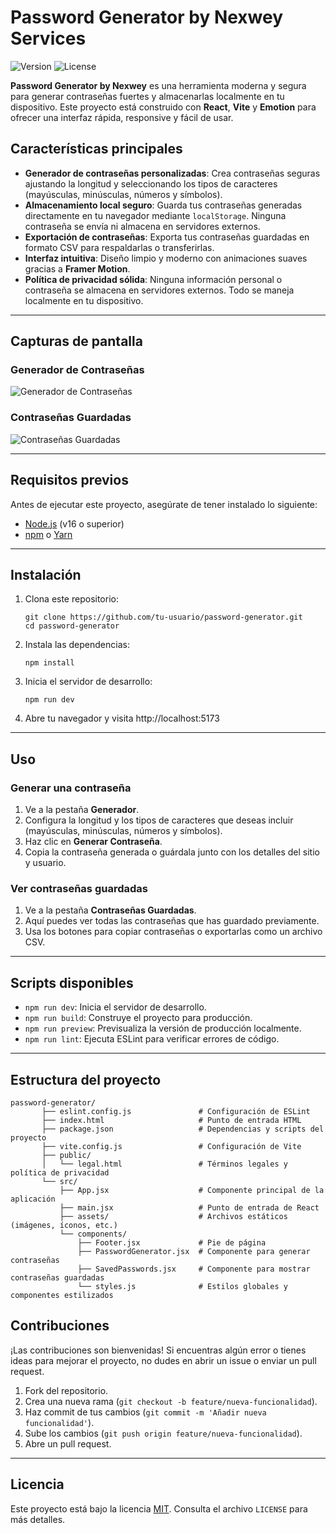 # Password Generator by Nexwey Services

![Version](https://img.shields.io/badge/version-1.0.0-blue) ![License](https://img.shields.io/badge/license-MIT-green)

**Password Generator by Nexwey** es una herramienta moderna y segura para generar contraseñas fuertes y almacenarlas localmente en tu dispositivo. Este proyecto está construido con **React**, **Vite** y **Emotion** para ofrecer una interfaz rápida, responsive y fácil de usar.

## Características principales

- **Generador de contraseñas personalizadas**: Crea contraseñas seguras ajustando la longitud y seleccionando los tipos de caracteres (mayúsculas, minúsculas, números y símbolos).
- **Almacenamiento local seguro**: Guarda tus contraseñas generadas directamente en tu navegador mediante `localStorage`. Ninguna contraseña se envía ni almacena en servidores externos.
- **Exportación de contraseñas**: Exporta tus contraseñas guardadas en formato CSV para respaldarlas o transferirlas.
- **Interfaz intuitiva**: Diseño limpio y moderno con animaciones suaves gracias a **Framer Motion**.
- **Política de privacidad sólida**: Ninguna información personal o contraseña se almacena en servidores externos. Todo se maneja localmente en tu dispositivo.

---

## Capturas de pantalla

### Generador de Contraseñas
![Generador de Contraseñas](https://via.placeholder.com/800x400?text=Password+Generator+Screenshot)

### Contraseñas Guardadas
![Contraseñas Guardadas](https://via.placeholder.com/800x400?text=Saved+Passwords+Screenshot)

---

## Requisitos previos

Antes de ejecutar este proyecto, asegúrate de tener instalado lo siguiente:

- [Node.js](https://nodejs.org/) (v16 o superior)
- [npm](https://www.npmjs.com/) o [Yarn](https://yarnpkg.com/)

---

## Instalación

1. Clona este repositorio:
   ```
   git clone https://github.com/tu-usuario/password-generator.git
   cd password-generator
   ```
2. Instala las dependencias:
   ```
   npm install
   ```
3. Inicia el servidor de desarrollo:
   ```
   npm run dev
   ```
4. Abre tu navegador y visita http://localhost:5173
---
## Uso

### Generar una contraseña
1. Ve a la pestaña **Generador**.
2. Configura la longitud y los tipos de caracteres que deseas incluir (mayúsculas, minúsculas, números y símbolos).
3. Haz clic en **Generar Contraseña**.
4. Copia la contraseña generada o guárdala junto con los detalles del sitio y usuario.

### Ver contraseñas guardadas
1. Ve a la pestaña **Contraseñas Guardadas**.
2. Aquí puedes ver todas las contraseñas que has guardado previamente.
3. Usa los botones para copiar contraseñas o exportarlas como un archivo CSV.

---

## Scripts disponibles

- `npm run dev`: Inicia el servidor de desarrollo.
- `npm run build`: Construye el proyecto para producción.
- `npm run preview`: Previsualiza la versión de producción localmente.
- `npm run lint`: Ejecuta ESLint para verificar errores de código.

---

## Estructura del proyecto
```planetext
password-generator/
       ├── eslint.config.js               # Configuración de ESLint
       ├── index.html                     # Punto de entrada HTML
       ├── package.json                   # Dependencias y scripts del proyecto
       ├── vite.config.js                 # Configuración de Vite
       ├── public/
       │   └── legal.html                 # Términos legales y política de privacidad
       └── src/
           ├── App.jsx                    # Componente principal de la aplicación
           ├── main.jsx                   # Punto de entrada de React
           ├── assets/                    # Archivos estáticos (imágenes, íconos, etc.)
           └── components/
               ├── Footer.jsx             # Pie de página
               ├── PasswordGenerator.jsx  # Componente para generar contraseñas
               ├── SavedPasswords.jsx     # Componente para mostrar contraseñas guardadas
               └── styles.js              # Estilos globales y componentes estilizados
```
## Contribuciones

¡Las contribuciones son bienvenidas! Si encuentras algún error o tienes ideas para mejorar el proyecto, no dudes en abrir un issue o enviar un pull request.

1. Fork del repositorio.
2. Crea una nueva rama (`git checkout -b feature/nueva-funcionalidad`).
3. Haz commit de tus cambios (`git commit -m 'Añadir nueva funcionalidad'`).
4. Sube los cambios (`git push origin feature/nueva-funcionalidad`).
5. Abre un pull request.

---

## Licencia

Este proyecto está bajo la licencia [MIT](LICENSE). Consulta el archivo `LICENSE` para más detalles.